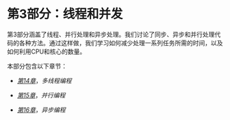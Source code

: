 # 第3部分：线程和并发

第3部分涵盖了线程、并行处理和异步处理。我们讨论了同步、异步和并行处理代码的各种方法。通过这样做，我们学习如何减少处理一系列任务所需的时间，以及如何利用CPU和核心的数量。

本部分包含以下章节：

+   [*第14章*](B16617_14_Final_SB_Epub.xhtml#_idTextAnchor254)，*多线程编程*

+   [*第15章*](B16617_15_Final_SB_Epub.xhtml#_idTextAnchor266)，*并行编程*

+   [*第16章*](B16617_16_Final_SB_Epub.xhtml#_idTextAnchor280)，*异步编程*
